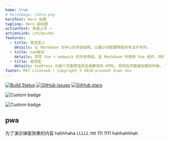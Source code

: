 ```yaml
---
home: true
# heroImage: /hero.png
heroText: Hero 标题
tagline: Hero 副标题
actionText: 快速上手 →
actionLink: /zh/guide/
features:
  - title: 简洁至上
    details: 以 Markdown 为中心的项目结构，以最少的配置帮助你专注于写作。
  - title: Vue驱动
    details: 享受 Vue + webpack 的开发体验，在 Markdown 中使用 Vue 组件，同时可以使用 Vue 来开发自定义主题。
  - title: 高性能
    details: VuePress 为每个页面预渲染生成静态的 HTML，同时在页面被加载的时候，将作为 SPA 运行。
footer: MIT Licensed | Copyright © 2018-present Evan You
---
```


[![Build Status](https://app.travis-ci.com/jiajia-hjj/vuepress.svg?branch=main)](https://app.travis-ci.com/jiajia-hjj/vuepress)
[![GitHub issues](https://img.shields.io/github/issues/jiajia-hjj/docs)](https://github.com/jiajia-hjj/docs/issues)
[![GitHub stars](https://img.shields.io/github/stars/jiajia-hjj/docs)](https://github.com/jiajia-hjj/docs/stargazers)

![Custom badge](https://img.shields.io/static/v1?label=你好&message=<MESSAGE>&color=green)

![Custom badge](https://img.shields.io/badge/dynamic/json?url=<URL>&label=<LABEL>&query=<$.DATA.SUBDATA>&color=<COLOR>&prefix=<PREFIX>&suffix=<SUFFIX>)

## pwa

为了演示弹窗效果的内容 hahhhaha LLLLL tttt 111 1111 hahhahhhah

